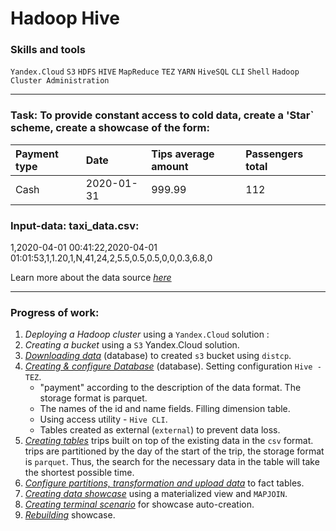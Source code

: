 # Hadoop Hive 

### Skills and tools
`Yandex.Cloud` `S3` `HDFS` `HIVE` `MapReduce` `TEZ` `YARN` `HiveSQL` `CLI` `Shell` `Hadoop Cluster Administration` 

---

### Task: To provide constant access to cold data, create a 'Star` scheme, create a showcase of the form:

| Payment type | Date         | 	Tips average amount | Passengers total |
|:-------------|:-------------|:---------------------|:-----------------|
| Cash         | 	2020-01-31  | 	999.99              | 	112             |


### Input-data: taxi_data.csv:
1,2020-04-01 00:41:22,2020-04-01 01:01:53,1,1.20,1,N,41,24,2,5.5,0.5,0.5,0,0,0.3,6.8,0

Learn more about the data source [*here*][1]

---

### Progress of work:
1. *Deploying a Hadoop cluster* using a `Yandex.Cloud` solution :
2. *Creating a bucket* using a `S3` Yandex.Cloud solution.
3. [*Downloading data*][2] (database) to created `s3` bucket using `distcp`.
4. [*Creating & configure Database*][3] (database). Setting configuration `Hive - TEZ`. 
   * "payment" according to the description of the data format. The storage format is parquet. 
   * The names of the id and name fields. Filling dimension table.
   * Using access utility - `Hive CLI`.
   * Tables created as external (`external`) to prevent data loss.
5. [*Creating tables*][4] trips built on top of the existing data in the `csv` format.
trips are partitioned by the day of the start of the trip, the storage format is `parquet`.
Thus, the search for the necessary data in the table will take the shortest possible time.
6. [*Configure partitions, transformation and upload data*][5] to fact tables.
7. [*Creating data showcase*][6] using a materialized view and `MAPJOIN`.
8. [*Creating terminal scenario*][7] for showcase auto-creation.
9. [*Rebuilding*][8] showcase.



[1]:https://registry.opendata.aws/nyc-tlc-trip-records-pds/
[2]: https://github.com/s-evsyukov/hadoop_hive/blob/94f63d5db2d1f6c66f492fff12db272ab8368574/data/dawnload_s3_data.sh
[3]: https://github.com/s-evsyukov/hadoop_hive/blob/94f63d5db2d1f6c66f492fff12db272ab8368574/scrpts/table_dict.sql
[4]: https://github.com/s-evsyukov/hadoop_hive/blob/94f63d5db2d1f6c66f492fff12db272ab8368574/scrpts/table_fact.sql
[5]: https://github.com/s-evsyukov/hadoop_hive/blob/94f63d5db2d1f6c66f492fff12db272ab8368574/scrpts/insert_to_table_fact.sql
[6]: https://github.com/s-evsyukov/hadoop_hive/blob/94f63d5db2d1f6c66f492fff12db272ab8368574/scrpts/view.sql
[7]: https://github.com/s-evsyukov/hadoop_hive/blob/94f63d5db2d1f6c66f492fff12db272ab8368574/scrpts/run.sh
[8]: https://github.com/s-evsyukov/hadoop_hive/blob/94f63d5db2d1f6c66f492fff12db272ab8368574/scrpts/rebuild.sh
